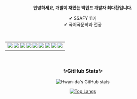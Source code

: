 <div align="center">

<p align='center'><b>안녕하세요, 개발이 재밌는 백엔드 개발자 최다환입니다.</b></p>
<p align='center'>
  ✔ SSAFY 11기 <br>
  ✔ 국어국문학과 전공 <br>
</p>

<br>

<table>
  <tr>
    <td>
      <img src="https://img.shields.io/badge/Java-ED8B00?style=flat-square&logo=openjdk&logoColor=white"/>
      <img src="https://img.shields.io/badge/Spring-6DB33F?style=flat-square&logo=spring&logoColor=white"/>
      <img src="https://img.shields.io/badge/Spring_Security-6DB33F?style=flat-square&logo=Spring-Security&logoColor=white"/>
      <img src="https://img.shields.io/badge/redis-%23DD0031.svg?&style=flat-square&logo=redis&logoColor=white"/>
      <img src="https://img.shields.io/badge/Vue.js-4FC08D?style=flat-square&logo=vue.js&logoColor=white"/>
      <img src="https://img.shields.io/badge/Javascript-F7DF1E?style=flat-square&logo=javascript&logoColor=black"/>
      <img src="https://img.shields.io/badge/HTML5-E34F26?style=flat-square&logo=html5&logoColor=white"/>
      <img src="https://img.shields.io/badge/CSS3-1572B6?style=flat-square&logo=css3&logoColor=white"/>
      <img src="https://img.shields.io/badge/SQL-4479A1?style=flat-square&logo=mysql&logoColor=white"/>
    </td>
  </tr>
</table>

<br>

<h3 align='center'>✨GitHub Stats✨</h3>

<div align="center">

![Hwan-da's GitHub stats](https://github-readme-stats.vercel.app/api?username=hwan-da&show_icons=true&theme=tokyonight)

[![Top Langs](https://github-readme-stats.vercel.app/api/top-langs/?username=hwan-da&layout=compact&theme=ocean_dark&langs_count=6&hide=jupyter%20notebook)](https://github.com/anuraghazra/github-readme-stats)
  
</div>
